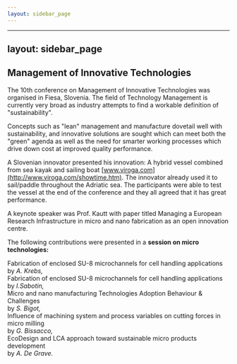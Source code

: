 ```yaml
---
layout: sidebar_page
---
```


---
layout: sidebar_page
---

## Management of Innovative Technologies

The 10th conference on Management of Innovative Technologies was organised in Fiesa, Slovenia.  The field of Technology Management is currently very broad as industry attempts to find a workable definition of "sustainability".
<!--break-->
Concepts such as "lean" management and manufacture dovetail well with sustainability, and innovative solutions are sought which can meet both the "green" agenda as well as the need for smarter working processes which drive down cost at improved quality performance.  

A Slovenian innovator presented his innovation: A hybrid vessel combined from sea kayak and sailing boat [www.viroga.com](http://www.viroga.com/showtime.htm). 
The innovator already used it to sail/paddle throughout the Adriatic sea. The participants were able to test the vessel at the end of the conference and they all agreed that it has great performance.

A keynote speaker was Prof. Kautt with paper titled Managing a European Research Infrastructure in micro and nano fabrication as an open innovation centre.  

The following contributions were presented in a 
**session on micro technologies:**  


Fabrication of enclosed SU-8 microchannels for cell handling applications  
by *A. Krebs,*  
Fabrication of enclosed SU-8 microchannels for cell handling applications  
by *I.Sabotin,*  
Micro and nano manufacturing Technologies Adoption Behaviour & Challenges  
by *S. Bigot,*  
Influence of machining system and process variables on cutting forces in micro milling  
by *G. Bissacco,*  
EcoDesign and LCA approach toward sustainable micro products development  
by *A. De Grave.*